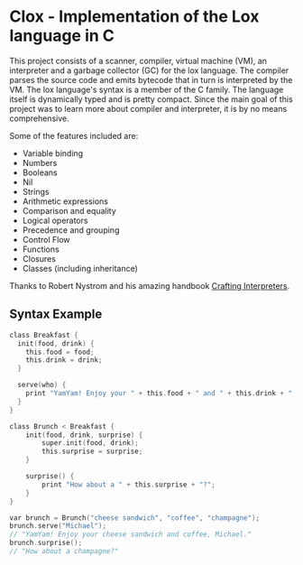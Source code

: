 # Clox - Implementation of the Lox language in C 

This project consists of a scanner, compiler, virtual machine (VM), an interpreter and a garbage collector (GC) for the lox language. The compiler parses the source code and emits bytecode that in turn is interpreted by the VM.
The lox language's syntax is a member of the C family. The language itself is dynamically typed and is pretty compact. Since the main goal of this project was to learn more about compiler and interpreter, it is by no means comprehensive.

Some of the features included are: 
- Variable binding
- Numbers
- Booleans
- Nil
- Strings
- Arithmetic expressions
- Comparison and equality
- Logical operators
- Precedence and grouping
- Control Flow
- Functions
- Closures
- Classes (including inheritance)

Thanks to Robert Nystrom and his amazing handbook [Crafting Interpreters](http://www.craftinginterpreters.com/).

## Syntax Example

```C
class Breakfast {
  init(food, drink) {
    this.food = food;
    this.drink = drink;
  }

  serve(who) {
    print "YamYam! Enjoy your " + this.food + " and " + this.drink + ", " + who + ".";
  }
}

class Brunch < Breakfast {
	init(food, drink, surprise) {
		super.init(food, drink);
		this.surprise = surprise;
	}

	surprise() {
		print "How about a " + this.surprise + "?";
	}
}

var brunch = Brunch("cheese sandwich", "coffee", "champagne");
brunch.serve("Michael");
// "YamYam! Enjoy your cheese sandwich and coffee, Michael."
brunch.surprise();
// "How about a champagne?"
```
